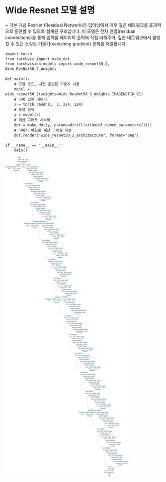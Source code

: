 # Wide Resnet 모델 설명
~ 기본 개념
ResNet (Residual Network)은 딥러닝에서 매우 깊은 네트워크를 효과적으로 훈련할 수 있도록 설계된 구조입니다. 이 모델은 잔차 연결(residual connections)을 통해 입력을 레이어의 출력에 직접 더해주어, 깊은 네트워크에서 발생할 수 있는 소실된 기울기(vanishing gradient) 문제를 해결합니다.
```
import torch
from torchviz import make_dot
from torchvision.models import wide_resnet50_2, Wide_ResNet50_2_Weights

def main():
    # 모델 로드, 사전 훈련된 가중치 사용
    model = wide_resnet50_2(weights=Wide_ResNet50_2_Weights.IMAGENET1K_V1)
    # 더미 입력 데이터
    x = torch.randn(1, 3, 224, 224)
    # 모델 실행
    y = model(x)
    # 계산 그래프 시각화
    dot = make_dot(y, params=dict(list(model.named_parameters())))
    # 이미지 파일로 계산 그래프 저장
    dot.render("wide_resnet50_2_architecture", format="png")

if __name__ == '__main__':
    main()
```
![프로필 이미지](./wide_resnet50_2_architecture.png)
